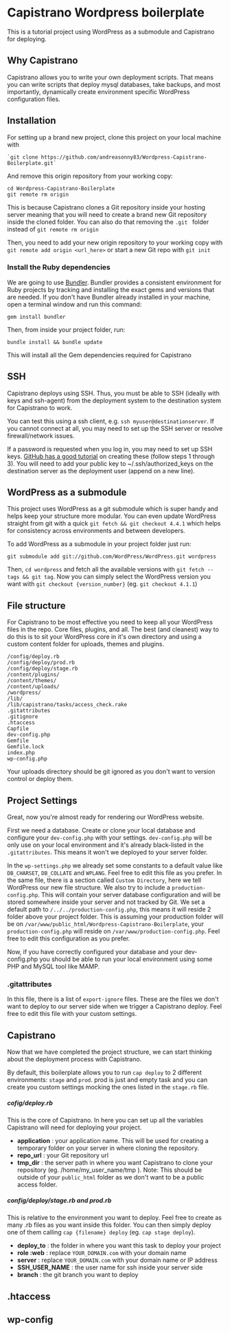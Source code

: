 # Capistrano Wordpress boilerplate
This is a tutorial project using WordPress as a submodule and Capistrano for deploying.

## Why Capistrano

Capistrano allows you to write your own deployment scripts. That means you can write scripts that deploy mysql databases, take backups, and most importantly, dynamically create environment specific WordPress configuration files.

## Installation

For setting up a brand new project, clone this project on your local machine with

    `git clone https://github.com/andreasonny83/Wordpress-Capistrano-Boilerplate.git`

And remove this origin repository from your working copy:

    cd Wordpress-Capistrano-Boilerplate
    git remote rm origin

This is because Capistrano clones a Git repository inside your hosting server meaning that you will need to create a brand new Git repository inside the cloned folder. You can also do that removing the `.git ` folder instead of `git remote rm origin`

Then, you need to add your new origin repository to your working copy with `git remote add origin <url_here>` or start a new Git repo with `git init`

### Install the Ruby dependencies

We are going to use [Bundler](http://bundler.io/). Bundler provides a consistent environment for Ruby projects by tracking and installing the exact gems and versions that are needed.
If you don't have Bundler already installed in your machine, open a terminal window and run this command:

    gem install bundler

Then, from inside your project folder, run:

    bundle install && bundle update

This will install all the Gem dependencies required for Capistrano

## SSH

Capistrano deploys using SSH. Thus, you must be able to SSH (ideally with keys and ssh-agent) from the deployment system to the destination system for Capistrano to work.

You can test this using a ssh client, e.g. `ssh myuser@destinationserver`. If you cannot connect at all, you may need to set up the SSH server or resolve firewall/network issues.

If a password is requested when you log in, you may need to set up SSH keys. [GitHub has a good tutorial](https://help.github.com/articles/generating-an-ssh-key/) on creating these (follow steps 1 through 3). You will need to add your public key to ~/.ssh/authorized_keys on the destination server as the deployment user (append on a new line).

## WordPress as a submodule

This project uses WordPress as a git submodule which is super handy and helps keep your structure more modular.
You can even update WordPress straight from git with a quick `git fetch && git checkout 4.4.1` which helps for consistency across environments and between developers.

To add WordPress as a submodule in your project folder just run:

    git submodule add git://github.com/WordPress/WordPress.git wordpress

Then, `cd wordpress` and fetch all the available versions with `git fetch --tags && git tag`.
Now you can simply select the WordPress version you want with `git checkout {version_number}` (eg. `git checkout 4.1.1`)

## File structure

For Capistrano to be most effective you need to keep all your WordPress files in the repo.
Core files, plugins, and all. The best (and cleanest) way to do this is to sit your WordPress core in it's own directory and using a custom content folder for uploads, themes and plugins.

    /config/deploy.rb
    /config/deploy/prod.rb
    /config/deploy/stage.rb
    /content/plugins/
    /content/themes/
    /content/uploads/
    /wordpress/
    /lib/
    /lib/capistrano/tasks/access_check.rake
    .gitattributes
    .gitignore
    .htaccess
    Capfile
    dev-config.php
    Gemfile
    Gemfile.lock
    index.php
    wp-config.php

Your uploads directory should be git ignored as you don't want to version control or deploy them.

## Project Settings

Great, now you're almost ready for rendering our WordPress website.

First we need a database. Create or clone your local database and configure your `dev-config.php` with your settings.
`dev-config.php` will be only use on your local environment and it's already black-listed in the `.gitattributes`. This means it won't we deployed to your server folder.

In the `wp-settings.php` we already set some constants to a default value like `DB_CHARSET`, `DB_COLLATE` and `WPLANG`. Feel free to edit this file as you prefer.
In the same file, there is a section called `Custom Directory`, here we tell WordPress our new file structure.
We also try to include a `production-config.php`. This will contain your server database configuration and will be stored somewhere inside your server and not tracked by Git. We set a default path to `/../../production-config.php`, this means it will reside 2 folder above your project folder. This is assuming your production folder will be on `/var/www/public_html/Wordpress-Capistrano-Boilerplate`, your `production-config.php` will reside on `/var/www/production-config.php`. Feel free to edit this configuration as you prefer.

Now, if you have correctly configured your database and your dev-config.php you should be able to run your local environment using some PHP and MySQL tool like MAMP.

### .gitattributes

In this file, there is a list of `export-ignore` files. These are the files we don't want to deploy to our server side when we trigger a Capistrano deploy.
Feel free to edit this file with your custom settings.

## Capistrano

Now that we have completed the project structure, we can start thinking about the deployment process with Capistrano.

By default, this boilerplate allows you to run `cap deploy` to 2 different environments: `stage` and `prod`. prod is just and empty task and you can create you custom settings mocking the ones listed in the `stage.rb` file.

##### cofig/deploy.rb

This is the core of Capistrano. In here you can set up all the variables Capistrano will need for deploying your project.

* **application** : your application name. This will be used for creating a temporary folder on your server in where cloning the repository.
* **repo_url** : your Git repository url
* **tmp_dir** : the server path in where you want Capistrano to clone your repository (eg. /home/my_user_name/tmp ). Note: This should be outside of your `public_html` folder as we don't want to be a public access folder.

##### config/deploy/stage.rb and prod.rb

This is relative to the environment you want to deploy.
Feel free to create as many .rb files as you want inside this folder. You can then simply deploy one of them calling `cap {filename} deploy` (eg. `cap stage deploy`).


* **deploy_to** : the folder in where you want this task to deploy your project
* **role :web** : replace `YOUR_DOMAIN.com` with your domain name
* **server** : replace `YOUR_DOMAIN.com` with your domain name or IP address
* **SSH_USER_NAME** : the user name for ssh inside your server side
* **branch** : the git branch you want to deploy

## .htaccess
## wp-config
